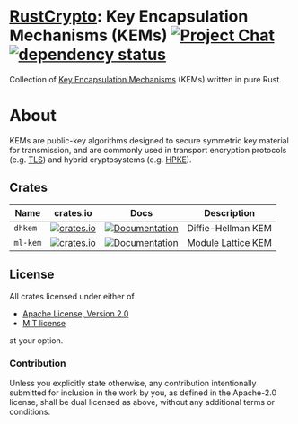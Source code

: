 # [RustCrypto]: Key Encapsulation Mechanisms (KEMs) [![Project Chat][chat-image]][chat-link] [![dependency status][deps-image]][deps-link]

Collection of [Key Encapsulation Mechanisms] (KEMs) written in pure Rust.

# About

KEMs are public-key algorithms designed to secure symmetric key material for transmission, and are 
commonly used in transport encryption protocols (e.g. [TLS]) and hybrid cryptosystems (e.g. [HPKE]).

## Crates

| Name     | crates.io                                                                                   | Docs                                                                         | Description        |
|----------|---------------------------------------------------------------------------------------------|------------------------------------------------------------------------------|--------------------|
| `dhkem`  | [![crates.io](https://img.shields.io/crates/v/dhkem.svg)](https://crates.io/crates/dhkem)   | [![Documentation](https://docs.rs/dhkem/badge.svg)](https://docs.rs/dhkem)   | Diffie-Hellman KEM |
| `ml-kem` | [![crates.io](https://img.shields.io/crates/v/ml-kem.svg)](https://crates.io/crates/ml-kem) | [![Documentation](https://docs.rs/ml-kem/badge.svg)](https://docs.rs/ml-kem) | Module Lattice KEM |

## License

All crates licensed under either of

- [Apache License, Version 2.0](http://www.apache.org/licenses/LICENSE-2.0)
- [MIT license](http://opensource.org/licenses/MIT)

at your option.

### Contribution

Unless you explicitly state otherwise, any contribution intentionally submitted
for inclusion in the work by you, as defined in the Apache-2.0 license, shall be
dual licensed as above, without any additional terms or conditions.

[//]: # "badges"
[chat-image]: https://img.shields.io/badge/zulip-join_chat-blue.svg
[chat-link]: https://rustcrypto.zulipchat.com/#narrow/stream/406484-KEMs
[deps-image]: https://deps.rs/repo/github/RustCrypto/KEMs/status.svg
[deps-link]: https://deps.rs/repo/github/RustCrypto/KEMs

[//]: # "links"
[RustCrypto]: https://github.com/RustCrypto/
[Key Encapsulation Mechanisms]: https://en.wikipedia.org/wiki/Key_encapsulation_mechanism
[TLS]: https://en.wikipedia.org/wiki/Transport_Layer_Security
[HPKE]: https://datatracker.ietf.org/doc/rfc9180/
